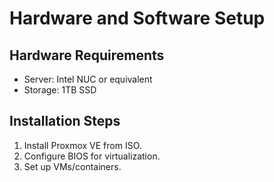 # Hardware and Software Setup

## Hardware Requirements
- Server: Intel NUC or equivalent
- Storage: 1TB SSD

## Installation Steps
1. Install Proxmox VE from ISO.
2. Configure BIOS for virtualization.
3. Set up VMs/containers.
